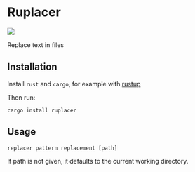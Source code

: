 Ruplacer
=========

<a href="https://crates.io/crates/ruplacer"><img src="https://img.shields.io/crates/v/ruplacer.svg"/></a>


Replace text in files

Installation
-------------

Install `rust` and `cargo`, for example with [rustup](https://rustup.rs/)

Then run:

```
cargo install ruplacer
```

Usage
------

```
replacer pattern replacement [path]
```

If path is not given, it defaults to the current working directory.
